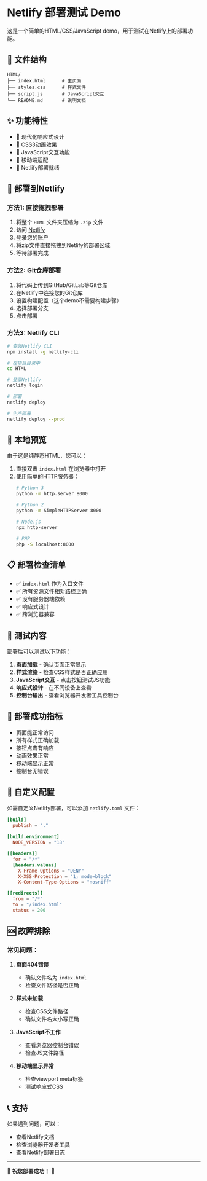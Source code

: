 # Netlify 部署测试 Demo

这是一个简单的HTML/CSS/JavaScript demo，用于测试在Netlify上的部署功能。

## 📁 文件结构

```
HTML/
├── index.html      # 主页面
├── styles.css      # 样式文件
├── script.js       # JavaScript交互
└── README.md       # 说明文档
```

## ✨ 功能特性

- 🎨 现代化响应式设计
- 💫 CSS3动画效果
- 🔧 JavaScript交互功能
- 📱 移动端适配
- 🚀 Netlify部署就绪

## 🚀 部署到Netlify

### 方法1: 直接拖拽部署
1. 将整个 `HTML` 文件夹压缩为 `.zip` 文件
2. 访问 [Netlify](https://app.netlify.com/)
3. 登录您的账户
4. 将zip文件直接拖拽到Netlify的部署区域
5. 等待部署完成

### 方法2: Git仓库部署
1. 将代码上传到GitHub/GitLab等Git仓库
2. 在Netlify中连接您的Git仓库
3. 设置构建配置（这个demo不需要构建步骤）
4. 选择部署分支
5. 点击部署

### 方法3: Netlify CLI
```bash
# 安装Netlify CLI
npm install -g netlify-cli

# 在项目目录中
cd HTML

# 登录Netlify
netlify login

# 部署
netlify deploy

# 生产部署
netlify deploy --prod
```

## 🔧 本地预览

由于这是纯静态HTML，您可以：

1. 直接双击 `index.html` 在浏览器中打开
2. 使用简单的HTTP服务器：
   ```bash
   # Python 3
   python -m http.server 8000
   
   # Python 2
   python -m SimpleHTTPServer 8000
   
   # Node.js
   npx http-server
   
   # PHP
   php -S localhost:8000
   ```

## 📋 部署检查清单

- ✅ `index.html` 作为入口文件
- ✅ 所有资源文件相对路径正确
- ✅ 没有服务器端依赖
- ✅ 响应式设计
- ✅ 跨浏览器兼容

## 🎯 测试内容

部署后可以测试以下功能：

1. **页面加载** - 确认页面正常显示
2. **样式渲染** - 检查CSS样式是否正确应用
3. **JavaScript交互** - 点击按钮测试JS功能
4. **响应式设计** - 在不同设备上查看
5. **控制台输出** - 查看浏览器开发者工具控制台

## 🌟 部署成功指标

- 页面能正常访问
- 所有样式正确加载
- 按钮点击有响应
- 动画效果正常
- 移动端显示正常
- 控制台无错误

## 📝 自定义配置

如需自定义Netlify部署，可以添加 `netlify.toml` 文件：

```toml
[build]
  publish = "."
  
[build.environment]
  NODE_VERSION = "18"

[[headers]]
  for = "/*"
  [headers.values]
    X-Frame-Options = "DENY"
    X-XSS-Protection = "1; mode=block"
    X-Content-Type-Options = "nosniff"

[[redirects]]
  from = "/*"
  to = "/index.html"
  status = 200
```

## 🆘 故障排除

### 常见问题：

1. **页面404错误**
   - 确认文件名为 `index.html`
   - 检查文件路径是否正确

2. **样式未加载**
   - 检查CSS文件路径
   - 确认文件名大小写正确

3. **JavaScript不工作**
   - 查看浏览器控制台错误
   - 检查JS文件路径

4. **移动端显示异常**
   - 检查viewport meta标签
   - 测试响应式CSS

## 📞 支持

如果遇到问题，可以：
- 查看Netlify文档
- 检查浏览器开发者工具
- 查看Netlify部署日志

---

🎉 **祝您部署成功！** 🎉

